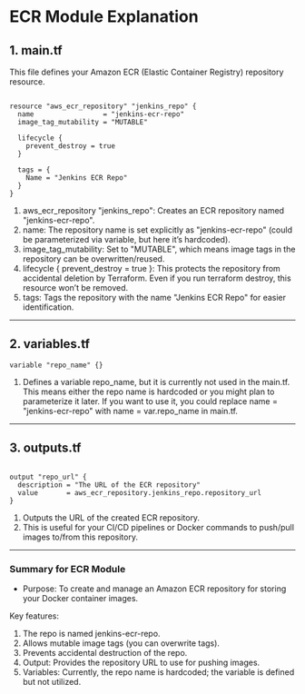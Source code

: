 # ECR Module Explanation

## 1. main.tf
This file defines your Amazon ECR (Elastic Container Registry) repository resource.

```hcl

resource "aws_ecr_repository" "jenkins_repo" {
  name                 = "jenkins-ecr-repo"
  image_tag_mutability = "MUTABLE"

  lifecycle {
    prevent_destroy = true
  }

  tags = {
    Name = "Jenkins ECR Repo"
  }
}
```

1. aws_ecr_repository "jenkins_repo": Creates an ECR repository named "jenkins-ecr-repo".
2. name: The repository name is set explicitly as "jenkins-ecr-repo" (could be parameterized via variable, but here it’s hardcoded).
3. image_tag_mutability: Set to "MUTABLE", which means image tags in the repository can be overwritten/reused.
4. lifecycle { prevent_destroy = true }: This protects the repository from accidental deletion by Terraform. Even if you run terraform destroy, this resource won’t be removed.
5. tags: Tags the repository with the name "Jenkins ECR Repo" for easier identification.

---
## 2. variables.tf

```hcl
variable "repo_name" {}
```
1. Defines a variable repo_name, but it is currently not used in the main.tf. This means either the repo name is hardcoded or you might plan to parameterize it later. If you want to use it, you could replace name = "jenkins-ecr-repo" with name = var.repo_name in main.tf.

---
## 3. outputs.tf
```hcl

output "repo_url" {
  description = "The URL of the ECR repository"
  value       = aws_ecr_repository.jenkins_repo.repository_url
}
```

1. Outputs the URL of the created ECR repository.
2. This is useful for your CI/CD pipelines or Docker commands to push/pull images to/from this repository.

---
### Summary for ECR Module
- Purpose: To create and manage an Amazon ECR repository for storing your Docker container images.

Key features:
1. The repo is named jenkins-ecr-repo.
2. Allows mutable image tags (you can overwrite tags).
3. Prevents accidental destruction of the repo.
4. Output: Provides the repository URL to use for pushing images.
5. Variables: Currently, the repo name is hardcoded; the variable is defined but not utilized.

